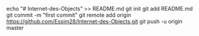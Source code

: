 echo "# Internet-des-Objects" >> README.md
git init
git add README.md
git commit -m "first commit"
git remote add origin https://github.com/Essim28/Internet-des-Objects.git
git push -u origin master
